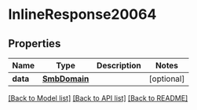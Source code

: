 # InlineResponse20064

## Properties
Name | Type | Description | Notes
------------ | ------------- | ------------- | -------------
**data** | [**SmbDomain**](SmbDomain.md) |  | [optional] 

[[Back to Model list]](../README.md#documentation-for-models) [[Back to API list]](../README.md#documentation-for-api-endpoints) [[Back to README]](../README.md)

